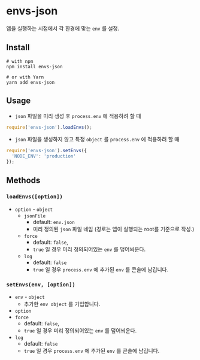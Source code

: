 # envs-json

앱을 실행하는 시점에서 각 환경에 맞는 `env` 를 설정.

## Install

```
# with npm 
npm install envs-json
 
# or with Yarn 
yarn add envs-json
```

## Usage

- `json` 파일을 미리 생성 후 `process.env` 에 적용하려 할 때

```js
require('envs-json').loadEnvs();
```

- `json` 파일을 생성하지 않고 특정 `object` 를 `process.env` 에 적용하려 할 때

```js
require('envs-json').setEnvs({
  'NODE_ENV': 'production'
});
```

## Methods

### `loadEnvs([option])`

- `option` - `object`
  - `jsonFile`
    - default: `env.json`
    - 미리 정의된 `json` 파일 네임 (경로는 앱이 실행되는 root를 기준으로 작성.)
  - `force`
    - default: `false`,
    - `true` 일 경우 미리 정의되어있는 `env` 를 덮어씌운다.
  - `log`
    - default: `false`
    - `true` 일 경우 `process.env` 에 추가된 `env` 를 콘솔에 남깁니다.
    
### `setEnvs(env, [option])`

 - `env` - `object`
   - 추가한 `env object` 를 기입합니다. 
 - `option`
  - `force`
    - default: `false`,
    - `true` 일 경우 미리 정의되어있는 `env` 를 덮어씌운다.
  - `log`
    - default: `false`
    - `true` 일 경우 `process.env` 에 추가된 `env` 를 콘솔에 남깁니다.